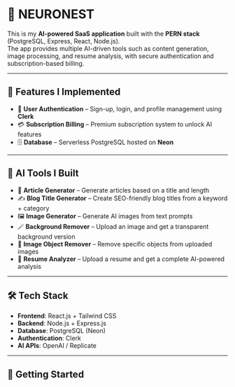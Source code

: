 
# 🤖 NEURONEST

This is my **AI-powered SaaS application** built with the **PERN stack** (PostgreSQL, Express, React, Node.js).  
The app provides multiple AI-driven tools such as content generation, image processing, and resume analysis, with secure authentication and subscription-based billing.

---

## 🌟 Features I Implemented
- 🔐 **User Authentication** – Sign-up, login, and profile management using **Clerk**
- 💳 **Subscription Billing** – Premium subscription system to unlock AI features
- 🗄️ **Database** – Serverless PostgreSQL hosted on **Neon**

---

## 🤖 AI Tools I Built
- 📝 **Article Generator** – Generate articles based on a title and length  
- ✍️ **Blog Title Generator** – Create SEO-friendly blog titles from a keyword + category  
- 🖼️ **Image Generator** – Generate AI images from text prompts  
- 🪄 **Background Remover** – Upload an image and get a transparent background version  
- 🎯 **Image Object Remover** – Remove specific objects from uploaded images  
- 📑 **Resume Analyzer** – Upload a resume and get a complete AI-powered analysis  

---

## 🛠️ Tech Stack
- **Frontend**: React.js + Tailwind CSS  
- **Backend**: Node.js + Express.js  
- **Database**: PostgreSQL (Neon)  
- **Authentication**: Clerk  
- **AI APIs**: OpenAI / Replicate  

---

## 🚀 Getting Started


